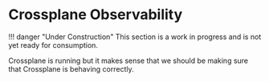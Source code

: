 # Crossplane Observability

!!! danger "Under Construction"
    This section is a work in progress and is not yet ready for consumption.

Crossplane is running but it makes sense that we should be making sure that Crossplane is behaving correctly.

<!-- Let's start by sending the metrics from crossplane into Dynatrace.

## 1. Enable Metrics

!!! info "Enable Helm"
    This has already been done during the initial setup of the demo environment.

    This section is for your information only. No action is required.

[The Crossplane docs](https://docs.crossplane.io/latest/guides/metrics/){target=_blank} mention that to enable metrics, the following property needs to be set via Helm. This is already done in the demo system.

```
metrics:
  enabled: true
```

## 2. Ensure Pods are Annotated

By default, crossplane pods and most providers will have prometheus metrics and be annotated with the correct annotations to make them "scraping ready".

You can check this with the following commands:

```
kubectl -n crossplane-system describe pod -l app.kubernetes.io/name=crossplane
kubectl -n crossplane-system describe pod -l app.kubernetes.io/name=provider-crossplane
```

Each pod returned from those queries should include the relevant annotations:

```
Name:             crossplane-7fd45dd86d-gnk65
Namespace:        crossplane-system
...
Annotations:      prometheus.io/path: /metrics
                  prometheus.io/port: 8080
                  prometheus.io/scrape: true
```

## Install OpenTelemetry Collector

Create a `ClusterRole` and `ClusterRole` binding which allows the collector `ServiceAccount`
to communicate with the Kubernetes API to gather pod annotations.

Then install the collector.

```
kubectl apply -f collector-rbac.yaml
helm upgrade -i -n crossplane-system dynatrace-collector open-telemetry/opentelemetry-collector -f collector-values.yaml
``` -->
